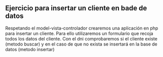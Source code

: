 ## Ejercicio para insertar un cliente en bade de datos

Respetando el model-vista-controlador crearemos una aplicación en php para insertar un cliente. Para ello utilizaremos un formulario que recoja todos los datos del cliente. Con el dni comprobaremos si el cliente existe (metodo buscar) y en el caso de que no exista se insertará en la base de datos (metodo insertar)